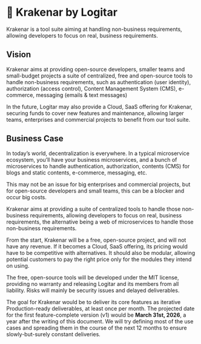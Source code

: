 # 🐙 Krakenar by Logitar

Krakenar is a tool suite aiming at handling non-business requirements, allowing developers to focus on real, business requirements.

## Vision

Krakenar aims at providing open-source developers, smaller teams and small-budget projects a suite of centralized, free and open-source tools to handle non-business requirements, such as authentication (user identity), authorization (access control), Content Management System (CMS), e-commerce, messaging (emails & text messages)

In the future, Logitar may also provide a Cloud, SaaS offering for Krakenar, securing funds to cover new features and maintenance, allowing larger teams, enterprises and commercial projects to benefit from our tool suite.

## Business Case

In today’s world, decentralization is everywhere. In a typical microservice ecosystem, you’ll have your business microservices, and a bunch of microservices to handle authentication, authorization, contents (CMS) for blogs and static contents, e-commerce, messaging, etc.

This may not be an issue for big enterprises and commercial projects, but for open-source developers and small teams, this can be a blocker and occur big costs.

Krakenar aims at providing a suite of centralized tools to handle those non-business requirements, allowing developers to focus on real, business requirements, the alternative being a web of microservices to handle those non-business requirements.

From the start, Krakenar will be a free, open-source project, and will not have any revenue. If it becomes a Cloud, SaaS offering, its pricing would have to be competitive with alternatives. It should also be modular, allowing potential customers to pay the right price only for the modules they intend on using.

The free, open-source tools will be developed under the MIT license, providing no warranty and releasing Logitar and its members from all liability. Risks will mainly be security issues and delayed deliverables.

The goal for Krakenar would be to deliver its core features as iterative Production-ready deliverables, at least once per month. The projected date for the first feature-complete version (v1) would be **March 31st, 2026**, a year after the writing of this document. We will try defining most of the use cases and spreading them in the course of the next 12 months to ensure slowly-but-surely constant deliveries.
